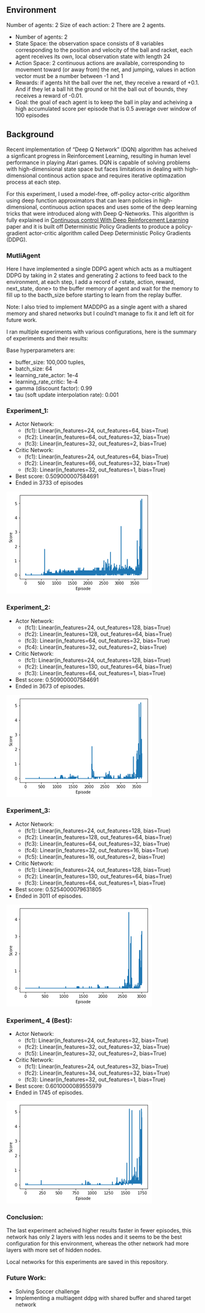 ## Environment

Number of agents: 2
Size of each action: 2
There are 2 agents. 

* Number of agents: 2
* State Space: the observation space consists of 8 variables corresponding to the position and velocity of the ball and racket, each agent receives its own, local observation state with length 24
* Action Space: 2 continuous actions are available, corresponding to movement toward (or away from) the net, and jumping, 
values in action vector must be a number between -1 and 1
* Rewards: if agents hit the ball over the net, they receive a reward of +0.1. And if they let a ball hit the ground or hit the ball out of bounds, they receives a reward of -0.01.
* Goal: the goal of each agent is to keep the ball in play and acheiving a high accumulated score per episode that is 0.5 average over window of 100 episodes
 
## Background

Recent implementation of “Deep Q Network” (DQN) algorithm has acheived a signficant progress in Reinforcement Learning, resulting in human level performance in playing Atari games.
DQN is capable of solving problems with high-dimensional state space but faces limitations in dealing with high-dimensional continous action space and requires iterative optimazation process at each step.


For this experiment, I used a model-free, off-policy actor-critic algorithm using deep function approximators
that can learn policies in high-dimensional, continuous action spaces and uses some of the deep learning tricks that were introduced along with Deep Q-Networks.
This algorithm is fully explained in [Continuous control With Deep Reinforcement Learning](https://arxiv.org/abs/1509.02971) paper and it is built off Deterministic Policy Gradients to produce a policy-gradient actor-critic algorithm called Deep Deterministic Policy Gradients (DDPG).

### MutliAgent

Here I have implemented a single DDPG agent which acts as a multiagent DDPG by taking in 2 states and generating 2 actions to feed back to the environment,
at each step, I add a record of <state, action, reward, next_state, done> to the buffer memory of agent and wait for the memory to fill up to the bacth_size before starting to learn from the replay buffer.

Note: I also tried to implement MADDPG as a single agent with a shared memory and shared networks but I coulnd't manage to fix it and left oit for future work.

I ran multiple experiments with various configurations, here is the summary of experiments and their results:

Base hyperparameters are:
  - buffer_size: 100,000 tuples, 
  - batch_size: 64
  - learning_rate_actor: 1e-4
  - learning_rate_critic: 1e-4
  - gamma (discount factor): 0.99
  - tau (soft update interpolation rate): 0.001
  
### Experiment_1:

* Actor Network:
  * (fc1): Linear(in_features=24, out_features=64, bias=True)
  * (fc2): Linear(in_features=64, out_features=32, bias=True)
  * (fc3): Linear(in_features=32, out_features=2, bias=True)
* Critic Network:
  * (fc1): Linear(in_features=24, out_features=64, bias=True)
  * (fc2): Linear(in_features=66, out_features=32, bias=True)
  * (fc3): Linear(in_features=32, out_features=1, bias=True)
* Best score: 0.509000007584691
* Ended in 3733 of episodes

<img src="./exp1.png"/>

### Experiment_2:

* Actor Network: 
  * (fc1): Linear(in_features=24, out_features=128, bias=True)
  * (fc2): Linear(in_features=128, out_features=64, bias=True)
  * (fc3): Linear(in_features=64, out_features=32, bias=True)
  * (fc4): Linear(in_features=32, out_features=2, bias=True)
* Critic Network:
  * (fc1): Linear(in_features=24, out_features=128, bias=True)
  * (fc2): Linear(in_features=130, out_features=64, bias=True)
  * (fc3): Linear(in_features=64, out_features=1, bias=True)
* Best score: 0.509000007584691
* Ended in 3673 of episodes.

<img src="./exp2.png"/>

### Experiment_3:

* Actor Network: 
  * (fc1): Linear(in_features=24, out_features=128, bias=True)
  * (fc2): Linear(in_features=128, out_features=64, bias=True)
  * (fc3): Linear(in_features=64, out_features=32, bias=True)
  * (fc4): Linear(in_features=32, out_features=16, bias=True)
  * (fc5): Linear(in_features=16, out_features=2, bias=True)
* Critic Network:
  * (fc1): Linear(in_features=24, out_features=128, bias=True)
  * (fc2): Linear(in_features=130, out_features=64, bias=True)
  * (fc3): Linear(in_features=64, out_features=1, bias=True)
* Best score: 0.5254000079631805
* Ended in 3011 of episodes.

<img src="./exp3.png"/>

### Experiment_ 4 (Best):

* Actor Network:
  * (fc1): Linear(in_features=24, out_features=32, bias=True)
  * (fc2): Linear(in_features=32, out_features=32, bias=True)
  * (fc5): Linear(in_features=32, out_features=2, bias=True)
* Critic Network:
  * (fc1): Linear(in_features=24, out_features=32, bias=True)
  * (fc2): Linear(in_features=34, out_features=32, bias=True)
  * (fc3): Linear(in_features=32, out_features=1, bias=True)
* Best score: 0.6010000089555979
* Ended in 1745 of episodes.
<img src="./exp4.png"/>

### Conclusion:

The last experiment acheived higher results faster in fewer episodes, this network has only 2 layers with less nodes and it seems to be the best configuration for this environment,
whereas the other network had more layers with more set of hidden nodes.

Local networks for this experiments are saved in this repository.

### Future Work:

- Solving Soccer challenge 
- Implementing a multiagent ddpg with shared buffer and shared target network


